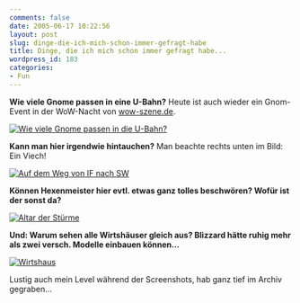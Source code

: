 ```yaml
---
comments: false
date: 2005-06-17 10:22:56
layout: post
slug: dinge-die-ich-mich-schon-immer-gefragt-habe
title: Dinge, die ich mich schon immer gefragt habe...
wordpress_id: 183
categories:
- Fun
---
```


**Wie viele Gnome passen in eine U-Bahn?**
Heute ist auch wieder ein Gnom-Event in der WoW-Nacht von [wow-szene.de](http://www.wow-szene.de/).

[![Wie viele Gnome passen in die U-Bahn?](http://photos16.flickr.com/19834162_9ce8e21f4a.jpg)](http://www.flickr.com/photos/walsweer/19834162/)



**Kann man hier irgendwie hintauchen?**
Man beachte rechts unten im Bild: Ein Viech!

[![Auf dem Weg von IF nach SW](http://photos17.flickr.com/19834158_04b5b40a09.jpg)](http://www.flickr.com/photos/walsweer/19834158/)

**Können Hexenmeister hier evtl. etwas ganz tolles beschwören? Wofür ist der sonst da?**

[![Altar der Stürme](http://photos16.flickr.com/19834152_72200efcf4.jpg)](http://www.flickr.com/photos/walsweer/19834152/)

**Und: Warum sehen alle Wirtshäuser gleich aus? Blizzard hätte ruhig mehr als zwei versch. Modelle einbauen können...**

[![Wirtshaus](http://photos14.flickr.com/19834149_9c51339c5d.jpg)](http://www.flickr.com/photos/walsweer/19834149/)

Lustig auch mein Level während der Screenshots, hab ganz tief im Archiv gegraben...
